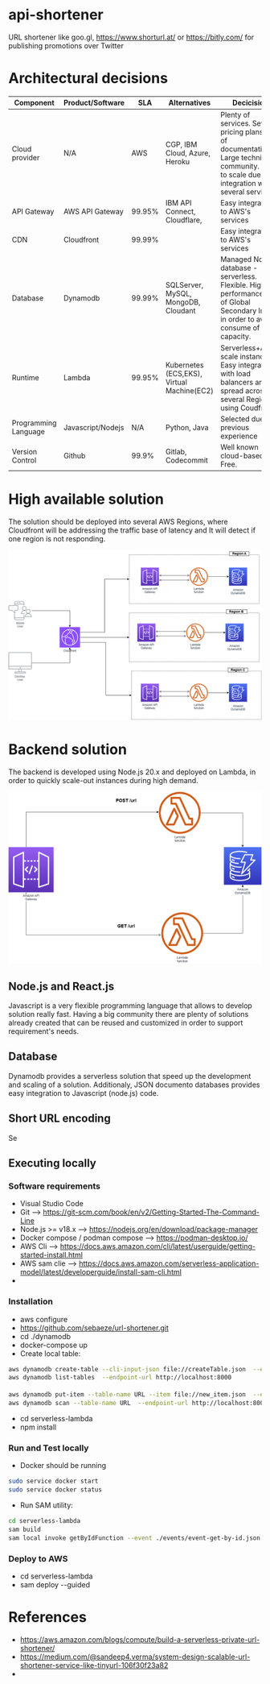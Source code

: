 # api-shortener
URL shortener like goo.gl, https://www.shorturl.at/ or https://bitly.com/ for publishing promotions over Twitter

# Architectural decisions

| Component | Product/Software | SLA | Alternatives | Decicision|
| ------------- | ---- | ------------- | ------------- | ------------- |
| Cloud provider | N/A | AWS  | CGP, IBM Cloud, Azure, Heroku| Plenty of services. Several pricing plans. Lot of documentation. Large technical community. Easy to scale due to integration with several services. |
| API Gateway | AWS API Gateway | 99.95% | IBM API Connect, Cloudflare, | Easy integration to AWS's services  |
| CDN | Cloudfront  | 99.99% |  | Easy integration to AWS's services  |
| Database | Dynamodb  | 99.99% | SQLServer, MySQL, MongoDB, Cloudant | Managed NoSQL database - serverless. Flexible. High performance. Use of Global Secondary Index in order to avoid consume of capacity.   |
| Runtime | Lambda  |  99.95% | Kubernetes (ECS,EKS), Virtual Machine(EC2) | Serverless+Auto-scale instances. Easy integration with load balancers and spread across several Regions using Coudfront.  |
| Programming Language | Javascript/Nodejs  | N/A | Python, Java | Selected due to previous experience |
| Version Control | Github  | 99.9% | Gitlab, Codecommit | Well known cloud-based tool. Free. |


# High available solution

The solution should be deployed into several AWS Regions, where Cloudfront will be addressing the traffic base of latency and It will detect if one region is not responding.

![alt text](./diagrams/high_availability_overview.png)

# Backend solution

The backend is developed using Node.js 20.x and deployed on Lambda, in order to quickly scale-out instances during high demand.

![alt text](./diagrams/backend_overview.drawio.png)

## Node.js and React.js

Javascript is a very flexible programming language that allows to develop solution really fast. Having a big community there are plenty of solutions
already created that can be reused and customized in order to support requirement's needs.


## Database

Dynamodb provides a serverless solution that speed up the development and scaling of a solution.  Additionaly, JSON documento databases provides easy integration to Javascript (node.js) code.

## Short URL encoding

Se 


## Executing locally

### Software requirements

- Visual Studio Code
- Git --> https://git-scm.com/book/en/v2/Getting-Started-The-Command-Line
- Node.js >= v18.x --> https://nodejs.org/en/download/package-manager
- Docker compose / podman compose --> https://podman-desktop.io/
- AWS Cli --> https://docs.aws.amazon.com/cli/latest/userguide/getting-started-install.html
- AWS sam clie --> https://docs.aws.amazon.com/serverless-application-model/latest/developerguide/install-sam-cli.html
- 

### Installation 

- aws configure
- https://github.com/sebaeze/url-shortener.git
- cd ./dynamodb
- docker-compose up
- Create local table:
```bash
aws dynamodb create-table --cli-input-json file://createTable.json  --endpoint-url http://localhost:8000
aws dynamodb list-tables  --endpoint-url http://localhost:8000

aws dynamodb put-item --table-name URL --item file://new_item.json  --endpoint-url http://localhost:8000
aws dynamodb scan --table-name URL  --endpoint-url http://localhost:8000
```
- cd serverless-lambda
- npm install

### Run and Test locally

- Docker should be running
```bash
sudo service docker start
sudo service docker status
```
- Run SAM utility:
```bash
cd serverless-lambda
sam build
sam local invoke getByIdFunction --event ./events/event-get-by-id.json
```

### Deploy to AWS
- cd serverless-lambda
- sam deploy --guided 


# References

- https://aws.amazon.com/blogs/compute/build-a-serverless-private-url-shortener/
- https://medium.com/@sandeep4.verma/system-design-scalable-url-shortener-service-like-tinyurl-106f30f23a82
- 